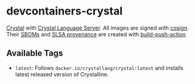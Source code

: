 # devcontainers-crystal

[Crystal](https://crystal-lang.org/) with [Crystal Language Server](https://github.com/elbywan/crystalline). All images
are signed with [cosign](https://github.com/sigstore/cosign). Their [SBOMs](https://ntia.gov/page/software-bill-materials)
and [SLSA provenance](https://slsa.dev/provenance/) are created with [build-push-action](https://github.com/docker/build-push-action).

## Available Tags

- `latest`: Follows `docker.io/crystallang/crystal:latest` and installs latest released version of Crystalline.
